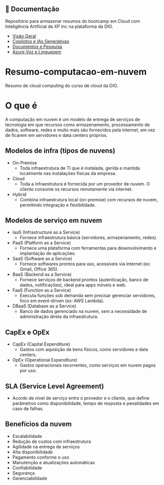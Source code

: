 ## 📖 Documentação
Repositório para armazenar resumos do bootcamp em Cloud com Inteligência Artificial da XP Inc na plataforma da DIO.

- [Visão Geral](README.md)
- [Copilotos e IAs Generativas](copilotos_e_ias_generativa.md)
- [Documentos e Pesquisa](documentos_e_pesquisa.md)
- [Azure Voz e Linguagem](azure_voz_e_linguagem.md)
  
# Resumo-computacao-em-nuvem
Resumo de cloud computing do curso de cloud da DIO.

# O que é
A computação em nuvem é um modelo de entrega de serviços de tecnologia em que recursos como armazenamento, processamento de dados, software, redes e muito mais são fornecidos pela internet, em vez de ficarem em servidores e data centers próprios.

## Modelos de infra (tipos de nuvens)
* On-Premise  
  * Toda infraestrutura de TI que é instalada, gerida e mantida localmente nas instalações físicas da empresa.
* Cloud  
  * Toda a infraestrutura é fornecida por um provedor de nuvem. O cliente consome os recursos remotamente via internet.
* Hybrid  
  * Combina infraestrutura local (on-premise) com recursos de nuvem, permitindo integração e flexibilidade.

## Modelos de serviço em nuvem
* IaaS (Infrastructure as a Service)  
  * Fornece infraestrutura básica (servidores, armazenamento, redes).
* PaaS (Platform as a Service)  
  * Fornece uma plataforma com ferramentas para desenvolvimento e implantação de aplicações.
* SaaS (Software as a Service)  
  * Fornece softwares prontos para uso, acessíveis via internet (ex: Gmail, Office 365).
* BaaS (Backend as a Service)  
  * Fornece serviços de backend prontos (autenticação, banco de dados, notificações), ideal para apps móveis e web.
* FaaS (Function as a Service)  
  * Executa funções sob demanda sem precisar gerenciar servidores, foco em event-driven (ex: AWS Lambda).
* DBaaS (Database as a Service)  
  * Banco de dados gerenciado na nuvem, sem a necessidade de administração direta da infraestrutura.

## CapEx e OpEx
* CapEx (Capital Expenditure)  
  * Gastos com aquisição de bens físicos, como servidores e data centers.
* OpEx (Operational Expenditure)  
  * Gastos operacionais recorrentes, como serviços em nuvem pagos por uso.

## SLA (Service Level Agreement)
* Acordo de nível de serviço entre o provedor e o cliente, que define parâmetros como disponibilidade, tempo de resposta e penalidades em caso de falhas.

## Benefícios da nuvem
* Escalabilidade
* Redução de custos com infraestrutura
* Agilidade na entrega de serviços
* Alta disponibilidade
* Pagamento conforme o uso
* Manutenção e atualizações automáticas
* Confiabilidade
* Segurança
* Gerenciabilidade

